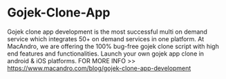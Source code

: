 # Gojek-Clone-App
Gojek clone app development is the most successful multi on demand service which integrates 50+ on demand services in one platform. At MacAndro, we are offering the 100% bug-free gojek clone script with high end features and functionalities. Launch your own gojek app clone in android & iOS platforms.
FOR MORE INFO >> https://www.macandro.com/blog/gojek-clone-app-development
